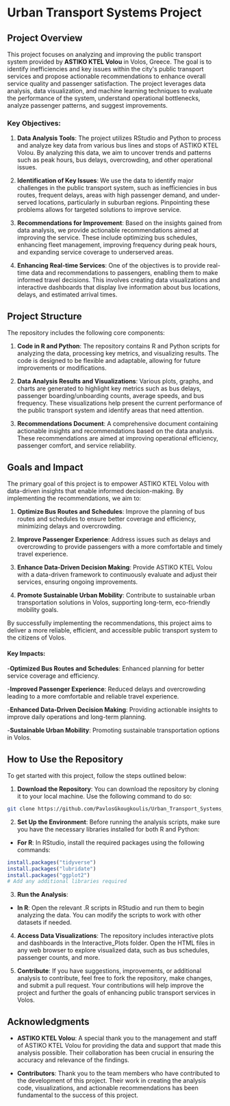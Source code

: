 # Urban Transport Systems Project

## Project Overview

This project focuses on analyzing and improving the public transport system provided by **ASTIKO KTEL Volou** in Volos, Greece. The goal is to identify inefficiencies and key issues within the city's public transport services and propose actionable recommendations to enhance overall service quality and passenger satisfaction. The project leverages data analysis, data visualization, and machine learning techniques to evaluate the performance of the system, understand operational bottlenecks, analyze passenger patterns, and suggest improvements.

### Key Objectives:

1. **Data Analysis Tools**: The project utilizes RStudio and Python to process and analyze key data from various bus lines and stops of ASTIKO KTEL Volou. By analyzing this data, we aim to uncover trends and patterns such as peak hours, bus delays, overcrowding, and other operational issues.

2. **Identification of Key Issues**: We use the data to identify major challenges in the public transport system, such as inefficiencies in bus routes, frequent delays, areas with high passenger demand, and under-served locations, particularly in suburban regions. Pinpointing these problems allows for targeted solutions to improve service.

3. **Recommendations for Improvement**: Based on the insights gained from data analysis, we provide actionable recommendations aimed at improving the service. These include optimizing bus schedules, enhancing fleet management, improving frequency during peak hours, and expanding service coverage to underserved areas.

4. **Enhancing Real-time Services**: One of the objectives is to provide real-time data and recommendations to passengers, enabling them to make informed travel decisions. This involves creating data visualizations and interactive dashboards that display live information about bus locations, delays, and estimated arrival times.

## Project Structure

The repository includes the following core components:

1. **Code in R and Python**: The repository contains R and Python scripts for analyzing the data, processing key metrics, and visualizing results. The code is designed to be flexible and adaptable, allowing for future improvements or modifications.

2. **Data Analysis Results and Visualizations**: Various plots, graphs, and charts are generated to highlight key metrics such as bus delays, passenger boarding/unboarding counts, average speeds, and bus frequency. These visualizations help present the current performance of the public transport system and identify areas that need attention.

3. **Recommendations Document**: A comprehensive document containing actionable insights and recommendations based on the data analysis. These recommendations are aimed at improving operational efficiency, passenger comfort, and service reliability.

## Goals and Impact

The primary goal of this project is to empower ASTIKO KTEL Volou with data-driven insights that enable informed decision-making. By implementing the recommendations, we aim to:

1.  **Optimize Bus Routes and Schedules**: Improve the planning of bus routes and schedules to ensure better coverage and efficiency, minimizing delays and overcrowding.

2.  **Improve Passenger Experience**: Address issues such as delays and overcrowding to provide passengers with a more comfortable and timely travel experience.

3.  **Enhance Data-Driven Decision Making**: Provide ASTIKO KTEL Volou with a data-driven framework to continuously evaluate and adjust their services, ensuring ongoing improvements.

4.  **Promote Sustainable Urban Mobility**: Contribute to sustainable urban transportation solutions in Volos, supporting long-term, eco-friendly mobility goals.

By successfully implementing the recommendations, this project aims to deliver a more reliable, efficient, and accessible public transport system to the citizens of Volos.

#### Key Impacts:

-**Optimized Bus Routes and Schedules**: Enhanced planning for better service coverage and efficiency.

-**Improved Passenger Experience**: Reduced delays and overcrowding leading to a more comfortable and reliable travel experience.

-**Enhanced Data-Driven Decision Making**: Providing actionable insights to improve daily operations and long-term planning.

-**Sustainable Urban Mobility**: Promoting sustainable transportation options in Volos.

## How to Use the Repository

To get started with this project, follow the steps outlined below:

1. **Download the Repository**: You can download the repository by cloning it to your local machine. Use the following command to do so:

```bash
git clone https://github.com/PavlosGkougkoulis/Urban_Transport_Systems_Project.git
```

2. **Set Up the Environment**: Before running the analysis scripts, make sure you have the necessary libraries installed for both R and Python:

- **For R**: In RStudio, install the required packages using the following commands:

```R
install.packages("tidyverse")
install.packages("lubridate")
install.packages("ggplot2")
# Add any additional libraries required
```

3. **Run the Analysis**:

- **In R**: Open the relevant .R scripts in RStudio and run them to begin analyzing the data. You can modify the scripts to work with other datasets if needed.

4. **Access Data Visualizations**: The repository includes interactive plots and dashboards in the Interactive_Plots folder. Open the HTML files in any web browser to explore visualized data, such as bus schedules, passenger counts, and more.

5. **Contribute**: If you have suggestions, improvements, or additional analysis to contribute, feel free to fork the repository, make changes, and submit a pull request. Your contributions will help improve the project and further the goals of enhancing public transport services in Volos.

## Acknowledgments

- **ASTIKO KTEL Volou**: A special thank you to the management and staff of ASTIKO KTEL Volou for providing the data and support that made this analysis possible. Their collaboration has been crucial in ensuring the accuracy and relevance of the findings.

- **Contributors**: Thank you to the team members who have contributed to the development of this project. Their work in creating the analysis code, visualizations, and actionable recommendations has been fundamental to the success of this project.
